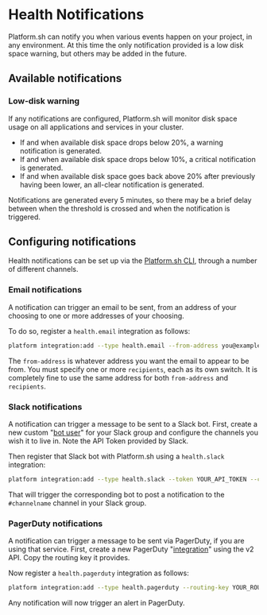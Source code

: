 # Health Notifications

Platform.sh can notify you when various events happen on your project, in any environment.  At this time the only notification provided is a low disk space warning, but others may be added in the future.

## Available notifications

### Low-disk warning

If any notifications are configured, Platform.sh will monitor disk space usage on all applications and services in your cluster.

* If and when available disk space drops below 20%, a warning notification is generated.
* If and when available disk space drops below 10%, a critical notification is generated.
* If and when available disk space goes back above 20% after previously having been lower, an all-clear notification is generated.

Notifications are generated every 5 minutes, so there may be a brief delay between when the threshold is crossed and when the notification is triggered.

## Configuring notifications

Health notifications can be set up via the [Platform.sh CLI](/overview/cli.md), through a number of different channels.

### Email notifications

A notification can trigger an email to be sent, from an address of your choosing to one or more addresses of your choosing.

To do so, register a `health.email` integration as follows:

```bash
platform integration:add --type health.email --from-address you@example.com --recipients them@example.com --recipients others@example.com
```

The `from-address` is whatever address you want the email to appear to be from.  You must specify one or more `recipients`, each as its own switch.  It is completely fine to use the same address for both `from-address` and `recipients`.

### Slack notifications

A notification can trigger a message to be sent to a Slack bot.  First, create a new custom "[bot user](https://api.slack.com/bot-users)" for your Slack group and configure the channels you wish it to live in.  Note the API Token provided by Slack.

Then register that Slack bot with Platform.sh using a `health.slack` integration:

```bash
platform integration:add --type health.slack --token YOUR_API_TOKEN --channel '#channelname'
```

That will trigger the corresponding bot to post a notification to the `#channelname` channel in your Slack group.

### PagerDuty notifications

A notification can trigger a message to be sent via PagerDuty, if you are using that service.  First, create a new PagerDuty "[integration](https://www.pagerduty.com/integrations/)" using the v2 API.  Copy the routing key it provides.

Now register a `health.pagerduty` integration as follows:


```bash
platform integration:add --type health.pagerduty --routing-key YOUR_ROUTING_KEY
```

Any notification will now trigger an alert in PagerDuty.
